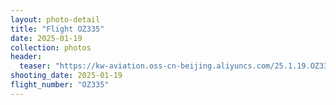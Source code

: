 ```yaml
---
layout: photo-detail
title: "Flight OZ335"
date: 2025-01-19
collection: photos
header:
  teaser: "https://kw-aviation.oss-cn-beijing.aliyuncs.com/25.1.19.OZ335.JPG"
shooting_date: 2025-01-19
flight_number: "OZ335"
---
```


